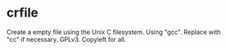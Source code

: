 # crfile
Create a empty file using the Unix C filesystem.
Using "gcc". Replace with "cc" if necessary.
GPLv3. Copyleft for all.
